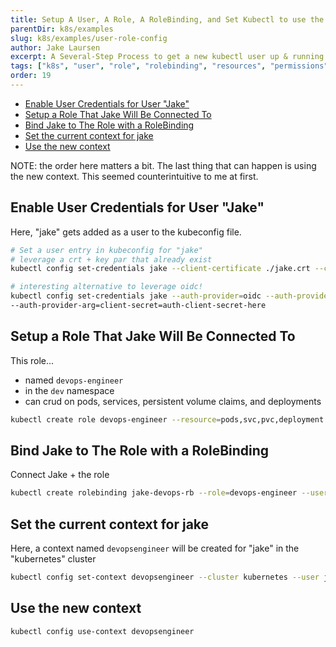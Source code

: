 ```yaml
---
title: Setup A User, A Role, A RoleBinding, and Set Kubectl to use the new user account
parentDir: k8s/examples
slug: k8s/examples/user-role-config
author: Jake Laursen
excerpt: A Several-Step Process to get a new kubectl user up & running with explicit permissions on Kubernetes resources
tags: ["k8s", "user", "role", "rolebinding", "resources", "permissions", "kubeconfig", "kubectl"]
order: 19
---
```


- [Enable User Credentials for User "Jake"](#enable-user-credentials-for-user-jake)
- [Setup a Role That Jake Will Be Connected To](#setup-a-role-that-jake-will-be-connected-to)
- [Bind Jake to The Role with a RoleBinding](#bind-jake-to-the-role-with-a-rolebinding)
- [Set the current context for jake](#set-the-current-context-for-jake)
- [Use the new context](#use-the-new-context)


NOTE: the order here matters a bit. The last thing that can happen is using the new context. This seemed counterintuitive to me at first.  
  
## Enable User Credentials for User "Jake" 
Here, "jake" gets added as a user to the kubeconfig file.
```bash
# Set a user entry in kubeconfig for "jake"
# leverage a crt + key par that already exist
kubectl config set-credentials jake --client-certificate ./jake.crt --client-key ./jake.key

# interesting alternative to leverage oidc!
kubectl config set-credentials jake --auth-provider=oidc --auth-provider-arg=client-id=auth-id-here
--auth-provider-arg=client-secret=auth-client-secret-here
```

## Setup a Role That Jake Will Be Connected To
This role...
- named `devops-engineer`
- in the `dev` namespace
- can crud on pods, services, persistent volume claims, and deployments

```bash
kubectl create role devops-engineer --resource=pods,svc,pvc,deployment --verb="*" -n dev
```

## Bind Jake to The Role with a RoleBinding
Connect Jake + the role
```bash
kubectl create rolebinding jake-devops-rb --role=devops-engineer --user=jake -n dev
```
## Set the current context for jake
Here, a context named `devopsengineer` will be created for "jake" in the "kubernetes" cluster
```bash
kubectl config set-context devopsengineer --cluster kubernetes --user jake
```

## Use the new context
```bash
kubectl config use-context devopsengineer
```